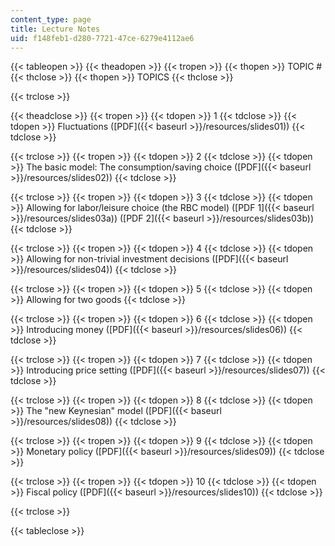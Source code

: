 ```yaml
---
content_type: page
title: Lecture Notes
uid: f148feb1-d280-7721-47ce-6279e4112ae6
---
```


{{< tableopen >}}
{{< theadopen >}}
{{< tropen >}}
{{< thopen >}}
TOPIC #
{{< thclose >}}
{{< thopen >}}
TOPICS
{{< thclose >}}

{{< trclose >}}

{{< theadclose >}}
{{< tropen >}}
{{< tdopen >}}
1
{{< tdclose >}}
{{< tdopen >}}
Fluctuations ([PDF]({{< baseurl >}}/resources/slides01))
{{< tdclose >}}

{{< trclose >}}
{{< tropen >}}
{{< tdopen >}}
2
{{< tdclose >}}
{{< tdopen >}}
The basic model: The consumption/saving choice ([PDF]({{< baseurl >}}/resources/slides02))
{{< tdclose >}}

{{< trclose >}}
{{< tropen >}}
{{< tdopen >}}
3
{{< tdclose >}}
{{< tdopen >}}
Allowing for labor/leisure choice (the RBC model) ([PDF 1]({{< baseurl >}}/resources/slides03a)) ([PDF 2]({{< baseurl >}}/resources/slides03b))
{{< tdclose >}}

{{< trclose >}}
{{< tropen >}}
{{< tdopen >}}
4
{{< tdclose >}}
{{< tdopen >}}
Allowing for non-trivial investment decisions ([PDF]({{< baseurl >}}/resources/slides04))
{{< tdclose >}}

{{< trclose >}}
{{< tropen >}}
{{< tdopen >}}
5
{{< tdclose >}}
{{< tdopen >}}
Allowing for two goods
{{< tdclose >}}

{{< trclose >}}
{{< tropen >}}
{{< tdopen >}}
6
{{< tdclose >}}
{{< tdopen >}}
Introducing money ([PDF]({{< baseurl >}}/resources/slides06))
{{< tdclose >}}

{{< trclose >}}
{{< tropen >}}
{{< tdopen >}}
7
{{< tdclose >}}
{{< tdopen >}}
Introducing price setting ([PDF]({{< baseurl >}}/resources/slides07))
{{< tdclose >}}

{{< trclose >}}
{{< tropen >}}
{{< tdopen >}}
8
{{< tdclose >}}
{{< tdopen >}}
The "new Keynesian" model ([PDF]({{< baseurl >}}/resources/slides08))
{{< tdclose >}}

{{< trclose >}}
{{< tropen >}}
{{< tdopen >}}
9
{{< tdclose >}}
{{< tdopen >}}
Monetary policy ([PDF]({{< baseurl >}}/resources/slides09))
{{< tdclose >}}

{{< trclose >}}
{{< tropen >}}
{{< tdopen >}}
10
{{< tdclose >}}
{{< tdopen >}}
Fiscal policy ([PDF]({{< baseurl >}}/resources/slides10))
{{< tdclose >}}

{{< trclose >}}

{{< tableclose >}}